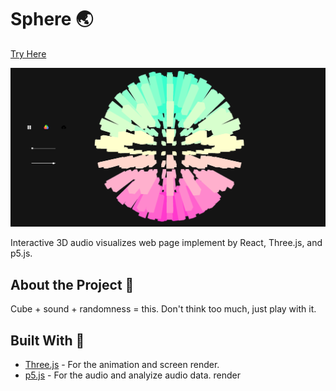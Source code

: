 # Sphere  🌏
[Try Here](https://spherereact.herokuapp.com/)

![image](
       src/assets/screenshot.png
      )

Interactive 3D audio visualizes web page implement by React, Three.js, and p5.js.

## About the Project 👀

Cube + sound + randomness = this.
Don't think too much, just play with it.

## Built With 🤝

* [Three.js](https://threejs.org//) - For the animation and screen render.
* [p5.js](https://p5js.org/) - For the audio and analyize audio data. render



